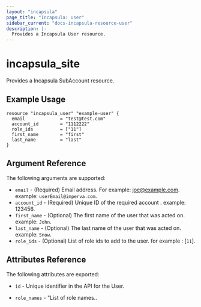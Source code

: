 ```yaml
---
layout: "incapsula"
page_title: "Incapsula: user"
sidebar_current: "docs-incapsula-resource-user"
description: |-
  Provides a Incapsula User resource.
---
```


# incapsula_site

Provides a Incapsula SubAccount resource. 

## Example Usage

```hcl
resource "incapsula_user" "example-user" {
  email             = "test@test.com"
  account_id        = "1112222"
  role_ids          = ["11"]
  first_name        = "first"
  last_name         = "last"
}
```

## Argument Reference

The following arguments are supported:

* `email` - (Required) Email address. For example: joe@example.com. example: `userEmail@imperva.com`.
* `account_id` - (Required) Unique ID of the required account . example: 123456.
* `first_name` - (Optional) The first name of the user that was acted on. example: `John`.
* `last_name` - (Optional) The last name of the user that was acted on. example: `Snow`.
* `role_ids` - (Optional) List of role ids to add to the user. for example : [`11`].

## Attributes Reference

The following attributes are exported:

* `id` - Unique identifier in the API for the User.

* `role_names` - "List of role names..

